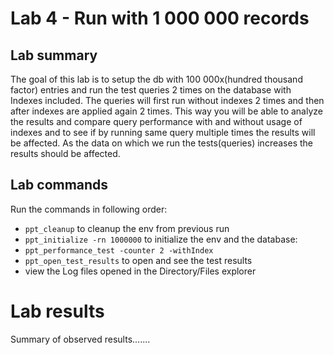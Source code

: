 # Lab 4 - Run with 1 000 000 records

## Lab summary
The goal of this lab is to setup the db with 100 000x(hundred thousand factor) entries and run the test queries
2 times on the database with Indexes included. The queries will first run without indexes 
2 times and then after indexes are applied again 2 times. This way you will be able to analyze the results
and compare query performance with and without usage of indexes and to see if by running same query
multiple times the results will be affected. As the data on which we run the tests(queries) increases the 
results should be affected.

## Lab commands

Run the commands in following order:

- `ppt_cleanup` to cleanup the env from previous run 
- `ppt_initialize -rn 1000000` to initialize the env and the database: 
- `ppt_performance_test -counter 2 -withIndex`
- `ppt_open_test_results` to open and see the test results
- view the Log files opened in the Directory/Files explorer

# Lab results
Summary of observed results.......